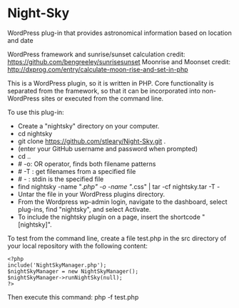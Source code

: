 # Night-Sky
WordPress plug-in that provides astronomical information based on location and date

WordPress framework and sunrise/sunset calculation credit:
https://github.com/bengreeley/sunrisesunset
Moonrise and Moonset credit:
http://dxprog.com/entry/calculate-moon-rise-and-set-in-php

This is a WordPress plugin, so it is written in PHP. Core functionality is separated from the framework, so that it can be incorporated into non-WordPress sites or executed from the command line. 

To use this plug-in:
* Create a "nightsky" directory on your computer.
* cd nightsky
* git clone https://github.com/stleary/Night-Sky.git .
* (enter your GitHub username and password when prompted)
* cd ..
* \# -o: OR operator, finds both filename patterns<br>
* \# -T : get filenames from a specified file<br>
* \# - : stdin is the specified file<br>
* find nightsky -name "*.php" -o -name "*.css" | tar -cf nightsky.tar -T -<br>
* Untar the file in your WordPress plugins directory. 
* From the Wordpress wp-admin login, navigate to the dashboard, select plug-ins, find "nightsky", and select Activate.
* To include the nightsky plugin on a page, insert the shortcode "[nightsky]".

To test from the command line, create a file test.php in the src directory of your local repository with the following content:
```
<?php
include('NightSkyManager.php');
$nightSkyManager = new NightSkyManager();
$nightSkyManager->runNightSky(null);
?>
```    
Then execute this command: php -f test.php
